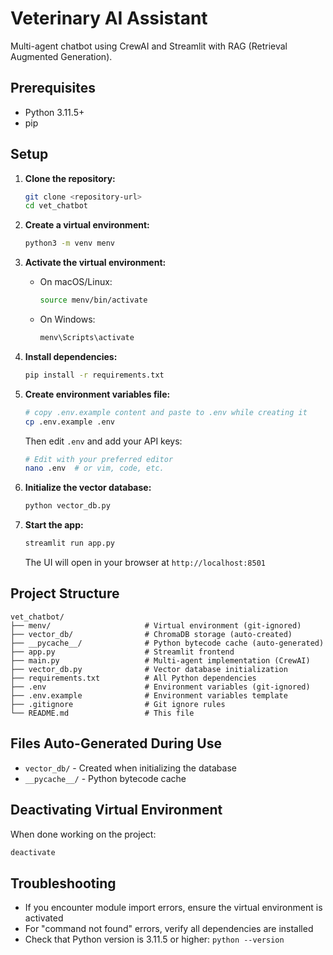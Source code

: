# Veterinary AI Assistant

Multi-agent chatbot using CrewAI and Streamlit with RAG (Retrieval Augmented Generation).

## Prerequisites

- Python 3.11.5+
- pip

## Setup

1. **Clone the repository:**

   ```bash
   git clone <repository-url>
   cd vet_chatbot
   ```

2. **Create a virtual environment:**

   ```bash
   python3 -m venv menv
   ```

3. **Activate the virtual environment:**

   - On macOS/Linux:
     ```bash
     source menv/bin/activate
     ```
   - On Windows:
     ```bash
     menv\Scripts\activate
     ```

4. **Install dependencies:**

   ```bash
   pip install -r requirements.txt
   ```

5. **Create environment variables file:**

   ```bash
   # copy .env.example content and paste to .env while creating it
   cp .env.example .env
   ```

   Then edit `.env` and add your API keys:

   ```bash
   # Edit with your preferred editor
   nano .env  # or vim, code, etc.
   ```

6. **Initialize the vector database:**

   ```bash
   python vector_db.py
   ```

7. **Start the app:**

   ```bash
   streamlit run app.py
   ```

   The UI will open in your browser at `http://localhost:8501`

## Project Structure

```
vet_chatbot/
├── menv/                     # Virtual environment (git-ignored)
├── vector_db/                # ChromaDB storage (auto-created)
├── __pycache__/              # Python bytecode cache (auto-generated)
├── app.py                    # Streamlit frontend
├── main.py                   # Multi-agent implementation (CrewAI)
├── vector_db.py              # Vector database initialization
├── requirements.txt          # All Python dependencies
├── .env                      # Environment variables (git-ignored)
├── .env.example              # Environment variables template
├── .gitignore                # Git ignore rules
└── README.md                 # This file
```

## Files Auto-Generated During Use

- `vector_db/` - Created when initializing the database
- `__pycache__/` - Python bytecode cache

## Deactivating Virtual Environment

When done working on the project:

```bash
deactivate
```

## Troubleshooting

- If you encounter module import errors, ensure the virtual environment is activated
- For "command not found" errors, verify all dependencies are installed
- Check that Python version is 3.11.5 or higher: `python --version`
